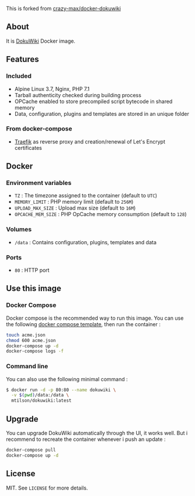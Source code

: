 This is forked from [crazy-max/docker-dokuwiki](https://github.com/crazy-max/docker-dokuwiki)

## About

It is [DokuWiki](https://www.dokuwiki.org/dokuwiki) Docker image. 

## Features

### Included

* Alpine Linux 3.7, Nginx, PHP 7.1
* Tarball authenticity checked during building process
* OPCache enabled to store precompiled script bytecode in shared memory
* Data, configuration, plugins and templates are stored in an unique folder

### From docker-compose

* [Traefik](https://github.com/containous/traefik-library-image) as reverse proxy and creation/renewal of Let's Encrypt certificates

## Docker

### Environment variables

* `TZ` : The timezone assigned to the container (default to `UTC`)
* `MEMORY_LIMIT` : PHP memory limit (default to `256M`)
* `UPLOAD_MAX_SIZE` : Upload max size (default to `16M`)
* `OPCACHE_MEM_SIZE` : PHP OpCache memory consumption (default to `128`)

### Volumes

* `/data` : Contains configuration, plugins, templates and data

### Ports

* `80` : HTTP port

## Use this image

### Docker Compose

Docker compose is the recommended way to run this image. You can use the following [docker compose template](docker-compose.yml), then run the container :

```bash
touch acme.json
chmod 600 acme.json
docker-compose up -d
docker-compose logs -f
```

### Command line

You can also use the following minimal command :

```bash
$ docker run -d -p 80:80 --name dokuwiki \
  -v $(pwd)/data:/data \
  mtilson/dokuwiki:latest
```

## Upgrade

You can upgrade DokuWiki automatically through the UI, it works well. But i recommend to recreate the container whenever i push an update :

```bash
docker-compose pull
docker-compose up -d
```


## License

MIT. See `LICENSE` for more details.
